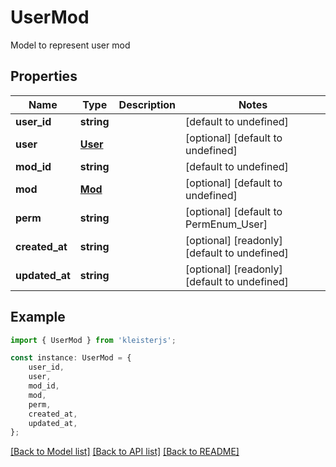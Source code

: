 # UserMod

Model to represent user mod

## Properties

Name | Type | Description | Notes
------------ | ------------- | ------------- | -------------
**user_id** | **string** |  | [default to undefined]
**user** | [**User**](User.md) |  | [optional] [default to undefined]
**mod_id** | **string** |  | [default to undefined]
**mod** | [**Mod**](Mod.md) |  | [optional] [default to undefined]
**perm** | **string** |  | [optional] [default to PermEnum_User]
**created_at** | **string** |  | [optional] [readonly] [default to undefined]
**updated_at** | **string** |  | [optional] [readonly] [default to undefined]

## Example

```typescript
import { UserMod } from 'kleisterjs';

const instance: UserMod = {
    user_id,
    user,
    mod_id,
    mod,
    perm,
    created_at,
    updated_at,
};
```

[[Back to Model list]](../README.md#documentation-for-models) [[Back to API list]](../README.md#documentation-for-api-endpoints) [[Back to README]](../README.md)
